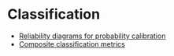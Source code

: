 # Classification

- [Reliability diagrams for probability calibration](https://towardsdatascience.com/introduction-to-reliability-diagrams-for-probability-calibration-ed785b3f5d44)
- [Composite classification metrics](https://towardsdatascience.com/the-3-most-important-composite-classification-metrics-b1f2d886dc7b)
